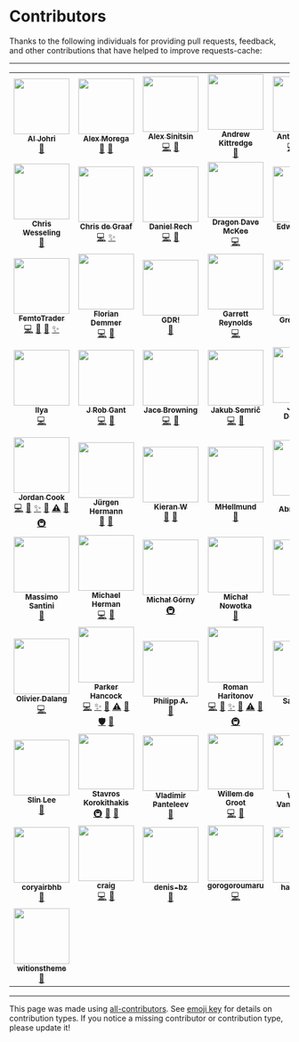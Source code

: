 # Contributors
Thanks to the following individuals for providing pull requests, feedback, and other
contributions that have helped to improve requests-cache:

---

<!-- ALL-CONTRIBUTORS-LIST:START - Do not remove or modify this section -->
<!-- prettier-ignore-start -->
<!-- markdownlint-disable -->
<table>
  <tr>
    <td align="center"><a href="http://aljohri.com/"><img src="https://avatars.githubusercontent.com/u/2790092?v=4?s=100" width="100px;" alt=""/><br /><sub><b>Al Johri</b></sub></a><br /><a href="#ideas-AlJohri" title="Ideas, Planning, & Feedback">🤔</a></td>
    <td align="center"><a href="http://grep.ro/"><img src="https://avatars.githubusercontent.com/u/27617?v=4?s=100" width="100px;" alt=""/><br /><sub><b>Alex Morega</b></sub></a><br /><a href="https://github.com/reclosedev/requests-cache/commits?author=mgax" title="Documentation">📖</a> <a href="https://github.com/reclosedev/requests-cache/issues?q=author%3Amgax" title="Bug reports">🐛</a></td>
    <td align="center"><a href="https://github.com/meowcoder"><img src="https://avatars.githubusercontent.com/u/287868?v=4?s=100" width="100px;" alt=""/><br /><sub><b>Alex Sinitsin</b></sub></a><br /><a href="https://github.com/reclosedev/requests-cache/commits?author=meowcoder" title="Code">💻</a> <a href="https://github.com/reclosedev/requests-cache/issues?q=author%3Ameowcoder" title="Bug reports">🐛</a></td>
    <td align="center"><a href="https://github.com/andrewkittredge"><img src="https://avatars.githubusercontent.com/u/430274?v=4?s=100" width="100px;" alt=""/><br /><sub><b>Andrew Kittredge</b></sub></a><br /><a href="https://github.com/reclosedev/requests-cache/commits?author=andrewkittredge" title="Documentation">📖</a></td>
    <td align="center"><a href="https://themiurgo.github.io/website"><img src="https://avatars.githubusercontent.com/u/920728?v=4?s=100" width="100px;" alt=""/><br /><sub><b>Antonio Lima</b></sub></a><br /><a href="https://github.com/reclosedev/requests-cache/commits?author=themiurgo" title="Code">💻</a> <a href="#feature-themiurgo" title="New features">✨</a> <a href="#ideas-themiurgo" title="Ideas, Planning, & Feedback">🤔</a></td>
    <td align="center"><a href="https://github.com/borisdan"><img src="https://avatars.githubusercontent.com/u/5167646?v=4?s=100" width="100px;" alt=""/><br /><sub><b>Boris Danilovich</b></sub></a><br /><a href="https://github.com/reclosedev/requests-cache/commits?author=borisdan" title="Code">💻</a> <a href="https://github.com/reclosedev/requests-cache/issues?q=author%3Aborisdan" title="Bug reports">🐛</a></td>
    <td align="center"><a href="http://char101.github.io/"><img src="https://avatars.githubusercontent.com/u/71255?v=4?s=100" width="100px;" alt=""/><br /><sub><b>Charles</b></sub></a><br /><a href="https://github.com/reclosedev/requests-cache/issues?q=author%3Achar101" title="Bug reports">🐛</a></td>
  </tr>
  <tr>
    <td align="center"><a href="https://github.com/CharString"><img src="https://avatars.githubusercontent.com/u/325643?v=4?s=100" width="100px;" alt=""/><br /><sub><b>Chris Wesseling</b></sub></a><br /><a href="#ideas-CharString" title="Ideas, Planning, & Feedback">🤔</a></td>
    <td align="center"><a href="https://github.com/christopher-dG"><img src="https://avatars.githubusercontent.com/u/17228795?v=4?s=100" width="100px;" alt=""/><br /><sub><b>Chris de Graaf</b></sub></a><br /><a href="https://github.com/reclosedev/requests-cache/commits?author=christopher-dG" title="Code">💻</a> <a href="#feature-christopher-dG" title="New features">✨</a></td>
    <td align="center"><a href="http://twitter.com/daniel_aus_wa"><img src="https://avatars.githubusercontent.com/u/128286?v=4?s=100" width="100px;" alt=""/><br /><sub><b>Daniel Rech</b></sub></a><br /><a href="https://github.com/reclosedev/requests-cache/commits?author=dmr" title="Code">💻</a> <a href="https://github.com/reclosedev/requests-cache/commits?author=dmr" title="Documentation">📖</a></td>
    <td align="center"><a href="https://github.com/scraperdragon"><img src="https://avatars.githubusercontent.com/u/1957682?v=4?s=100" width="100px;" alt=""/><br /><sub><b>Dragon Dave McKee</b></sub></a><br /><a href="https://github.com/reclosedev/requests-cache/commits?author=scraperdragon" title="Code">💻</a></td>
    <td align="center"><a href="http://edwardbetts.com/"><img src="https://avatars.githubusercontent.com/u/3818?v=4?s=100" width="100px;" alt=""/><br /><sub><b>Edward Betts</b></sub></a><br /><a href="https://github.com/reclosedev/requests-cache/commits?author=EdwardBetts" title="Code">💻</a> <a href="https://github.com/reclosedev/requests-cache/commits?author=EdwardBetts" title="Documentation">📖</a></td>
    <td align="center"><a href="https://github.com/glensc"><img src="https://avatars.githubusercontent.com/u/199095?v=4?s=100" width="100px;" alt=""/><br /><sub><b>Elan Ruusamäe</b></sub></a><br /><a href="https://github.com/reclosedev/requests-cache/issues?q=author%3Aglensc" title="Bug reports">🐛</a> <a href="https://github.com/reclosedev/requests-cache/commits?author=glensc" title="Documentation">📖</a> <a href="#ideas-glensc" title="Ideas, Planning, & Feedback">🤔</a></td>
    <td align="center"><a href="https://github.com/Querela"><img src="https://avatars.githubusercontent.com/u/1648294?v=4?s=100" width="100px;" alt=""/><br /><sub><b>Erik Körner</b></sub></a><br /><a href="https://github.com/reclosedev/requests-cache/issues?q=author%3AQuerela" title="Bug reports">🐛</a> <a href="#ideas-Querela" title="Ideas, Planning, & Feedback">🤔</a></td>
  </tr>
  <tr>
    <td align="center"><a href="https://femtotrader.github.io/"><img src="https://avatars.githubusercontent.com/u/5049737?v=4?s=100" width="100px;" alt=""/><br /><sub><b>FemtoTrader</b></sub></a><br /><a href="https://github.com/reclosedev/requests-cache/commits?author=femtotrader" title="Code">💻</a> <a href="https://github.com/reclosedev/requests-cache/issues?q=author%3Afemtotrader" title="Bug reports">🐛</a> <a href="#ideas-femtotrader" title="Ideas, Planning, & Feedback">🤔</a> <a href="#feature-femtotrader" title="New features">✨</a></td>
    <td align="center"><a href="http://www.floriandemmer.com/"><img src="https://avatars.githubusercontent.com/u/630975?v=4?s=100" width="100px;" alt=""/><br /><sub><b>Florian Demmer</b></sub></a><br /><a href="https://github.com/reclosedev/requests-cache/commits?author=fdemmer" title="Code">💻</a> <a href="https://github.com/reclosedev/requests-cache/issues?q=author%3Afdemmer" title="Bug reports">🐛</a></td>
    <td align="center"><a href="https://gdr.name/"><img src="https://avatars.githubusercontent.com/u/315648?v=4?s=100" width="100px;" alt=""/><br /><sub><b>GDR!</b></sub></a><br /><a href="https://github.com/reclosedev/requests-cache/issues?q=author%3Agjedeer" title="Bug reports">🐛</a></td>
    <td align="center"><a href="https://github.com/Garrett-R"><img src="https://avatars.githubusercontent.com/u/6614695?v=4?s=100" width="100px;" alt=""/><br /><sub><b>Garrett Reynolds</b></sub></a><br /><a href="https://github.com/reclosedev/requests-cache/commits?author=Garrett-R" title="Code">💻</a></td>
    <td align="center"><a href="https://github.com/gregdingle"><img src="https://avatars.githubusercontent.com/u/28797?v=4?s=100" width="100px;" alt=""/><br /><sub><b>Greg Dingle</b></sub></a><br /><a href="#ideas-gregdingle" title="Ideas, Planning, & Feedback">🤔</a></td>
    <td align="center"><a href="https://github.com/chengguangnan"><img src="https://avatars.githubusercontent.com/u/861069?v=4?s=100" width="100px;" alt=""/><br /><sub><b>Guangnan Cheng</b></sub></a><br /><a href="https://github.com/reclosedev/requests-cache/commits?author=chengguangnan" title="Code">💻</a> <a href="#feature-chengguangnan" title="New features">✨</a></td>
    <td align="center"><a href="https://honzajavorek.cz/"><img src="https://avatars.githubusercontent.com/u/283441?v=4?s=100" width="100px;" alt=""/><br /><sub><b>Honza Javorek</b></sub></a><br /><a href="https://github.com/reclosedev/requests-cache/issues?q=author%3Ahonzajavorek" title="Bug reports">🐛</a> <a href="#ideas-honzajavorek" title="Ideas, Planning, & Feedback">🤔</a></td>
  </tr>
  <tr>
    <td align="center"><a href="https://github.com/libbkmz"><img src="https://avatars.githubusercontent.com/u/1144960?v=4?s=100" width="100px;" alt=""/><br /><sub><b>Ilya</b></sub></a><br /><a href="https://github.com/reclosedev/requests-cache/commits?author=libbkmz" title="Code">💻</a></td>
    <td align="center"><a href="https://rob.gant.ninja/"><img src="https://avatars.githubusercontent.com/u/710553?v=4?s=100" width="100px;" alt=""/><br /><sub><b>J Rob Gant</b></sub></a><br /><a href="https://github.com/reclosedev/requests-cache/commits?author=rgant" title="Code">💻</a> <a href="https://github.com/reclosedev/requests-cache/issues?q=author%3Argant" title="Bug reports">🐛</a></td>
    <td align="center"><a href="https://jacebrowning.info/"><img src="https://avatars.githubusercontent.com/u/939501?v=4?s=100" width="100px;" alt=""/><br /><sub><b>Jace Browning</b></sub></a><br /><a href="https://github.com/reclosedev/requests-cache/commits?author=jacebrowning" title="Code">💻</a> <a href="https://github.com/reclosedev/requests-cache/commits?author=jacebrowning" title="Documentation">📖</a></td>
    <td align="center"><a href="https://github.com/jsemric"><img src="https://avatars.githubusercontent.com/u/22685064?v=4?s=100" width="100px;" alt=""/><br /><sub><b>Jakub Semrič</b></sub></a><br /><a href="https://github.com/reclosedev/requests-cache/commits?author=jsemric" title="Code">💻</a> <a href="#ideas-jsemric" title="Ideas, Planning, & Feedback">🤔</a></td>
    <td align="center"><a href="http://jeremydouglass.com/"><img src="https://avatars.githubusercontent.com/u/798570?v=4?s=100" width="100px;" alt=""/><br /><sub><b>Jeremy Douglass</b></sub></a><br /><a href="#ideas-jeremydouglass" title="Ideas, Planning, & Feedback">🤔</a></td>
    <td align="center"><a href="https://github.com/jkwill87"><img src="https://avatars.githubusercontent.com/u/4343678?v=4?s=100" width="100px;" alt=""/><br /><sub><b>Jessy Williams</b></sub></a><br /><a href="https://github.com/reclosedev/requests-cache/commits?author=jkwill87" title="Code">💻</a> <a href="https://github.com/reclosedev/requests-cache/issues?q=author%3Ajkwill87" title="Bug reports">🐛</a> <a href="https://github.com/reclosedev/requests-cache/commits?author=jkwill87" title="Tests">⚠️</a></td>
    <td align="center"><a href="https://www.openhub.net/accounts/jayvdb"><img src="https://avatars.githubusercontent.com/u/15092?v=4?s=100" width="100px;" alt=""/><br /><sub><b>John Vandenberg</b></sub></a><br /><a href="#infra-jayvdb" title="Infrastructure (Hosting, Build-Tools, etc)">🚇</a> <a href="#platform-jayvdb" title="Packaging/porting to new platform">📦</a> <a href="https://github.com/reclosedev/requests-cache/commits?author=jayvdb" title="Tests">⚠️</a></td>
  </tr>
  <tr>
    <td align="center"><a href="https://github.com/JWCook"><img src="https://avatars.githubusercontent.com/u/419936?v=4?s=100" width="100px;" alt=""/><br /><sub><b>Jordan Cook</b></sub></a><br /><a href="https://github.com/reclosedev/requests-cache/commits?author=JWCook" title="Code">💻</a> <a href="#maintenance-JWCook" title="Maintenance">🚧</a> <a href="#feature-JWCook" title="New features">✨</a> <a href="https://github.com/reclosedev/requests-cache/issues?q=author%3AJWCook" title="Bug reports">🐛</a> <a href="https://github.com/reclosedev/requests-cache/commits?author=JWCook" title="Tests">⚠️</a> <a href="https://github.com/reclosedev/requests-cache/commits?author=JWCook" title="Documentation">📖</a> <a href="#infra-JWCook" title="Infrastructure (Hosting, Build-Tools, etc)">🚇</a></td>
    <td align="center"><a href="http://jhermann.github.io/"><img src="https://avatars.githubusercontent.com/u/1068245?v=4?s=100" width="100px;" alt=""/><br /><sub><b>Jürgen Hermann</b></sub></a><br /><a href="https://github.com/reclosedev/requests-cache/issues?q=author%3Ajhermann" title="Bug reports">🐛</a> <a href="#ideas-jhermann" title="Ideas, Planning, & Feedback">🤔</a></td>
    <td align="center"><a href="https://github.com/FredHappyface"><img src="https://avatars.githubusercontent.com/u/41634689?v=4?s=100" width="100px;" alt=""/><br /><sub><b>Kieran W</b></sub></a><br /><a href="https://github.com/reclosedev/requests-cache/commits?author=FredHappyface" title="Documentation">📖</a> <a href="https://github.com/reclosedev/requests-cache/issues?q=author%3AFredHappyface" title="Bug reports">🐛</a></td>
    <td align="center"><a href="https://github.com/MHellmund"><img src="https://avatars.githubusercontent.com/u/1593619?v=4?s=100" width="100px;" alt=""/><br /><sub><b>MHellmund</b></sub></a><br /><a href="https://github.com/reclosedev/requests-cache/issues?q=author%3AMHellmund" title="Bug reports">🐛</a></td>
    <td align="center"><a href="http://marc-abramowitz.com/"><img src="https://avatars.githubusercontent.com/u/305268?v=4?s=100" width="100px;" alt=""/><br /><sub><b>Marc Abramowitz</b></sub></a><br /><a href="https://github.com/reclosedev/requests-cache/commits?author=msabramo" title="Code">💻</a> <a href="https://github.com/reclosedev/requests-cache/commits?author=msabramo" title="Documentation">📖</a></td>
    <td align="center"><a href="https://gedmin.as/"><img src="https://avatars.githubusercontent.com/u/159967?v=4?s=100" width="100px;" alt=""/><br /><sub><b>Marius Gedminas</b></sub></a><br /><a href="https://github.com/reclosedev/requests-cache/commits?author=mgedmin" title="Code">💻</a> <a href="https://github.com/reclosedev/requests-cache/issues?q=author%3Amgedmin" title="Bug reports">🐛</a></td>
    <td align="center"><a href="https://lab.ar90n.net/"><img src="https://avatars.githubusercontent.com/u/2285892?v=4?s=100" width="100px;" alt=""/><br /><sub><b>Masahiro Wada</b></sub></a><br /><a href="https://github.com/reclosedev/requests-cache/commits?author=ar90n" title="Code">💻</a> <a href="#feature-ar90n" title="New features">✨</a></td>
  </tr>
  <tr>
    <td align="center"><a href="https://santini.di.unimi.it/"><img src="https://avatars.githubusercontent.com/u/612826?v=4?s=100" width="100px;" alt=""/><br /><sub><b>Massimo Santini</b></sub></a><br /><a href="#ideas-mapio" title="Ideas, Planning, & Feedback">🤔</a></td>
    <td align="center"><a href="http://www.mherman.org/"><img src="https://avatars.githubusercontent.com/u/2018167?v=4?s=100" width="100px;" alt=""/><br /><sub><b>Michael Herman</b></sub></a><br /><a href="https://github.com/reclosedev/requests-cache/commits?author=mjhea0" title="Code">💻</a> <a href="https://github.com/reclosedev/requests-cache/commits?author=mjhea0" title="Documentation">📖</a></td>
    <td align="center"><a href="https://mgorny.pl/"><img src="https://avatars.githubusercontent.com/u/110765?v=4?s=100" width="100px;" alt=""/><br /><sub><b>Michał Górny</b></sub></a><br /><a href="#infra-mgorny" title="Infrastructure (Hosting, Build-Tools, etc)">🚇</a></td>
    <td align="center"><a href="https://github.com/mnowotka"><img src="https://avatars.githubusercontent.com/u/837119?v=4?s=100" width="100px;" alt=""/><br /><sub><b>Michał Nowotka</b></sub></a><br /><a href="#ideas-mnowotka" title="Ideas, Planning, & Feedback">🤔</a></td>
    <td align="center"><a href="https://beaumont.dev/"><img src="https://avatars.githubusercontent.com/u/2266568?v=4?s=100" width="100px;" alt=""/><br /><sub><b>Mike</b></sub></a><br /><a href="https://github.com/reclosedev/requests-cache/commits?author=michaelbeaumont" title="Code">💻</a> <a href="#feature-michaelbeaumont" title="New features">✨</a></td>
    <td align="center"><a href="https://nathancahill.com/"><img src="https://avatars.githubusercontent.com/u/1383872?v=4?s=100" width="100px;" alt=""/><br /><sub><b>Nathan Cahill</b></sub></a><br /><a href="https://github.com/reclosedev/requests-cache/issues?q=author%3Anathancahill" title="Bug reports">🐛</a></td>
    <td align="center"><a href="https://gitlab.com/kousu"><img src="https://avatars.githubusercontent.com/u/987487?v=4?s=100" width="100px;" alt=""/><br /><sub><b>Nick</b></sub></a><br /><a href="#ideas-kousu" title="Ideas, Planning, & Feedback">🤔</a></td>
  </tr>
  <tr>
    <td align="center"><a href="https://github.com/olivierdalang"><img src="https://avatars.githubusercontent.com/u/1894106?v=4?s=100" width="100px;" alt=""/><br /><sub><b>Olivier Dalang</b></sub></a><br /><a href="https://github.com/reclosedev/requests-cache/commits?author=olivierdalang" title="Code">💻</a></td>
    <td align="center"><a href="https://github.com/parkerhancock"><img src="https://avatars.githubusercontent.com/u/633163?v=4?s=100" width="100px;" alt=""/><br /><sub><b>Parker Hancock</b></sub></a><br /><a href="https://github.com/reclosedev/requests-cache/commits?author=parkerhancock" title="Code">💻</a> <a href="#feature-parkerhancock" title="New features">✨</a> <a href="https://github.com/reclosedev/requests-cache/issues?q=author%3Aparkerhancock" title="Bug reports">🐛</a> <a href="https://github.com/reclosedev/requests-cache/commits?author=parkerhancock" title="Tests">⚠️</a> <a href="https://github.com/reclosedev/requests-cache/commits?author=parkerhancock" title="Documentation">📖</a> <a href="#security-parkerhancock" title="Security">🛡️</a> <a href="#ideas-parkerhancock" title="Ideas, Planning, & Feedback">🤔</a></td>
    <td align="center"><a href="https://phil.red/"><img src="https://avatars.githubusercontent.com/u/291575?v=4?s=100" width="100px;" alt=""/><br /><sub><b>Philipp A.</b></sub></a><br /><a href="https://github.com/reclosedev/requests-cache/issues?q=author%3Aflying-sheep" title="Bug reports">🐛</a></td>
    <td align="center"><a href="https://github.com/reclosedev"><img src="https://avatars.githubusercontent.com/u/660112?v=4?s=100" width="100px;" alt=""/><br /><sub><b>Roman Haritonov</b></sub></a><br /><a href="https://github.com/reclosedev/requests-cache/commits?author=reclosedev" title="Code">💻</a> <a href="#maintenance-reclosedev" title="Maintenance">🚧</a> <a href="#feature-reclosedev" title="New features">✨</a> <a href="https://github.com/reclosedev/requests-cache/issues?q=author%3Areclosedev" title="Bug reports">🐛</a> <a href="https://github.com/reclosedev/requests-cache/commits?author=reclosedev" title="Tests">⚠️</a> <a href="https://github.com/reclosedev/requests-cache/commits?author=reclosedev" title="Documentation">📖</a> <a href="#infra-reclosedev" title="Infrastructure (Hosting, Build-Tools, etc)">🚇</a></td>
    <td align="center"><a href="https://www.facebook.com/avasamdev"><img src="https://avatars.githubusercontent.com/u/1350584?v=4?s=100" width="100px;" alt=""/><br /><sub><b>Samuel T.</b></sub></a><br /><a href="https://github.com/reclosedev/requests-cache/issues?q=author%3AAvasam" title="Bug reports">🐛</a> <a href="#ideas-Avasam" title="Ideas, Planning, & Feedback">🤔</a></td>
    <td align="center"><a href="https://sebastian-hoeffner.de/"><img src="https://avatars.githubusercontent.com/u/1836815?v=4?s=100" width="100px;" alt=""/><br /><sub><b>Sebastian Höffner</b></sub></a><br /><a href="https://github.com/reclosedev/requests-cache/commits?author=shoeffner" title="Code">💻</a> <a href="#feature-shoeffner" title="New features">✨</a> <a href="https://github.com/reclosedev/requests-cache/commits?author=shoeffner" title="Tests">⚠️</a> <a href="#ideas-shoeffner" title="Ideas, Planning, & Feedback">🤔</a></td>
    <td align="center"><a href="https://sbiewald.de/"><img src="https://avatars.githubusercontent.com/u/5983372?v=4?s=100" width="100px;" alt=""/><br /><sub><b>Simon Biewald</b></sub></a><br /><a href="#security-Varbin" title="Security">🛡️</a> <a href="#ideas-Varbin" title="Ideas, Planning, & Feedback">🤔</a></td>
  </tr>
  <tr>
    <td align="center"><a href="http://pathmind.com/"><img src="https://avatars.githubusercontent.com/u/1197406?v=4?s=100" width="100px;" alt=""/><br /><sub><b>Slin Lee</b></sub></a><br /><a href="https://github.com/reclosedev/requests-cache/commits?author=slinlee" title="Documentation">📖</a></td>
    <td align="center"><a href="https://www.stavros.io/"><img src="https://avatars.githubusercontent.com/u/23648?v=4?s=100" width="100px;" alt=""/><br /><sub><b>Stavros Korokithakis</b></sub></a><br /><a href="#infra-skorokithakis" title="Infrastructure (Hosting, Build-Tools, etc)">🚇</a> <a href="#tool-skorokithakis" title="Tools">🔧</a> <a href="https://github.com/reclosedev/requests-cache/commits?author=skorokithakis" title="Documentation">📖</a></td>
    <td align="center"><a href="https://vladimir.panteleev.md/"><img src="https://avatars.githubusercontent.com/u/160894?v=4?s=100" width="100px;" alt=""/><br /><sub><b>Vladimir Panteleev</b></sub></a><br /><a href="#ideas-CyberShadow" title="Ideas, Planning, & Feedback">🤔</a></td>
    <td align="center"><a href="https://sansec.io/"><img src="https://avatars.githubusercontent.com/u/1145479?v=4?s=100" width="100px;" alt=""/><br /><sub><b>Willem de Groot</b></sub></a><br /><a href="https://github.com/reclosedev/requests-cache/commits?author=gwillem" title="Code">💻</a> <a href="https://github.com/reclosedev/requests-cache/issues?q=author%3Agwillem" title="Bug reports">🐛</a></td>
    <td align="center"><a href="https://github.com/WouterVH"><img src="https://avatars.githubusercontent.com/u/469509?v=4?s=100" width="100px;" alt=""/><br /><sub><b>Wouter Vanden Hove</b></sub></a><br /><a href="https://github.com/reclosedev/requests-cache/issues?q=author%3AWouterVH" title="Bug reports">🐛</a></td>
    <td align="center"><a href="https://github.com/YetAnotherNerd"><img src="https://avatars.githubusercontent.com/u/320738?v=4?s=100" width="100px;" alt=""/><br /><sub><b>YetAnotherNerd</b></sub></a><br /><a href="https://github.com/reclosedev/requests-cache/commits?author=YetAnotherNerd" title="Code">💻</a> <a href="#feature-YetAnotherNerd" title="New features">✨</a> <a href="https://github.com/reclosedev/requests-cache/issues?q=author%3AYetAnotherNerd" title="Bug reports">🐛</a></td>
    <td align="center"><a href="https://github.com/aaron-mf1"><img src="https://avatars.githubusercontent.com/u/65560918?v=4?s=100" width="100px;" alt=""/><br /><sub><b>aaron-mf1</b></sub></a><br /><a href="#ideas-aaron-mf1" title="Ideas, Planning, & Feedback">🤔</a></td>
  </tr>
  <tr>
    <td align="center"><a href="https://github.com/coryairbhb"><img src="https://avatars.githubusercontent.com/u/50755629?v=4?s=100" width="100px;" alt=""/><br /><sub><b>coryairbhb</b></sub></a><br /><a href="https://github.com/reclosedev/requests-cache/issues?q=author%3Acoryairbhb" title="Bug reports">🐛</a></td>
    <td align="center"><a href="https://github.com/craigls"><img src="https://avatars.githubusercontent.com/u/972350?v=4?s=100" width="100px;" alt=""/><br /><sub><b>craig</b></sub></a><br /><a href="https://github.com/reclosedev/requests-cache/commits?author=craigls" title="Code">💻</a> <a href="https://github.com/reclosedev/requests-cache/issues?q=author%3Acraigls" title="Bug reports">🐛</a></td>
    <td align="center"><a href="https://stackoverflow.com/users/86643/denis"><img src="https://avatars.githubusercontent.com/u/1280390?v=4?s=100" width="100px;" alt=""/><br /><sub><b>denis-bz</b></sub></a><br /><a href="https://github.com/reclosedev/requests-cache/issues?q=author%3Adenis-bz" title="Bug reports">🐛</a></td>
    <td align="center"><a href="https://github.com/gorogoroumaru"><img src="https://avatars.githubusercontent.com/u/30716350?v=4?s=100" width="100px;" alt=""/><br /><sub><b>gorogoroumaru</b></sub></a><br /><a href="https://github.com/reclosedev/requests-cache/commits?author=gorogoroumaru" title="Code">💻</a></td>
    <td align="center"><a href="https://github.com/harvey251"><img src="https://avatars.githubusercontent.com/u/33844174?v=4?s=100" width="100px;" alt=""/><br /><sub><b>harvey251</b></sub></a><br /><a href="https://github.com/reclosedev/requests-cache/issues?q=author%3Aharvey251" title="Bug reports">🐛</a></td>
    <td align="center"><a href="https://github.com/mbarkhau"><img src="https://avatars.githubusercontent.com/u/446561?v=4?s=100" width="100px;" alt=""/><br /><sub><b>mbarkhau</b></sub></a><br /><a href="https://github.com/reclosedev/requests-cache/commits?author=mbarkhau" title="Code">💻</a> <a href="https://github.com/reclosedev/requests-cache/commits?author=mbarkhau" title="Tests">⚠️</a> <a href="#infra-mbarkhau" title="Infrastructure (Hosting, Build-Tools, etc)">🚇</a> <a href="https://github.com/reclosedev/requests-cache/issues?q=author%3Ambarkhau" title="Bug reports">🐛</a></td>
    <td align="center"><a href="https://github.com/shiftinv"><img src="https://avatars.githubusercontent.com/u/8530778?v=4?s=100" width="100px;" alt=""/><br /><sub><b>shiftinv</b></sub></a><br /><a href="https://github.com/reclosedev/requests-cache/commits?author=shiftinv" title="Code">💻</a> <a href="https://github.com/reclosedev/requests-cache/issues?q=author%3Ashiftinv" title="Bug reports">🐛</a></td>
  </tr>
  <tr>
    <td align="center"><a href="https://www.witionstheme.com/"><img src="https://avatars.githubusercontent.com/u/55755139?v=4?s=100" width="100px;" alt=""/><br /><sub><b>witionstheme</b></sub></a><br /><a href="https://github.com/reclosedev/requests-cache/issues?q=author%3Awitionstheme" title="Bug reports">🐛</a></td>
  </tr>
</table>

<!-- markdownlint-restore -->
<!-- prettier-ignore-end -->

<!-- ALL-CONTRIBUTORS-LIST:END -->

---

This page was made using [all-contributors](https://github.com/all-contributors/all-contributors). See [emoji key](https://allcontributors.org/docs/en/emoji-key) for details on contribution types. If you notice a missing contributor or contribution type, please update it!
